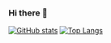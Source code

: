 ### Hi there 👋

[![GitHub stats](https://github-readme-stats.vercel.app/api?username=FlaviusMosneagu&count_private=true&theme=transparent)](https://github.com/FlaviusMosneagu)
[![Top Langs](https://github-readme-stats.vercel.app/api/top-langs/?username=FlaviusMosneagu&layout=compact&count-private=true)](https://github.com/FlaviusMosneagu)
